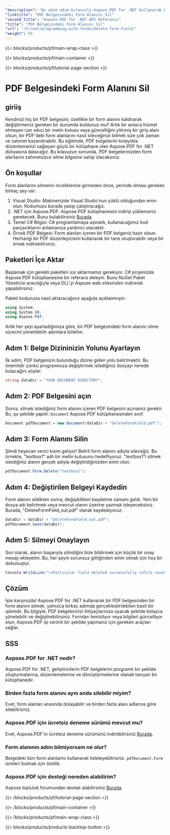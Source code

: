 ```yaml
---
"description": "Bu adım adım kılavuzla Aspose.PDF for .NET kullanarak PDF belgelerindeki form alanlarını nasıl sileceğinizi öğrenin. Geliştiriciler ve PDF meraklıları için mükemmeldir."
"linktitle": "PDF Belgesindeki Form Alanını Sil"
"second_title": "Aspose.PDF for .NET API Referansı"
"title": "PDF Belgesindeki Form Alanını Sil"
"url": "/tr/net/programming-with-forms/delete-form-field/"
"weight": 50
---
```


{{< blocks/products/pf/main-wrap-class >}}

{{< blocks/products/pf/main-container >}}

{{< blocks/products/pf/tutorial-page-section >}}

# PDF Belgesindeki Form Alanını Sil

## giriiş

Kendinizi hiç bir PDF belgesini, özellikle bir form alanını kaldırarak değiştirmeniz gereken bir durumda buldunuz mu? Artık bir amaca hizmet etmeyen can sıkıcı bir metin kutusu veya güncelliğini yitirmiş bir giriş alanı olsun, bir PDF'deki form alanlarını nasıl sileceğinizi bilmek size çok zaman ve zahmet kazandırabilir. Bu eğitimde, PDF belgelerini kolaylıkla düzenlemenizi sağlayan güçlü bir kütüphane olan Aspose.PDF for .NET dünyasına dalacağız. Bu kılavuzun sonunda, PDF belgelerinizden form alanlarını zahmetsizce silme bilgisine sahip olacaksınız.

## Ön koşullar

Form alanlarını silmenin inceliklerine girmeden önce, yerinde olması gereken birkaç şey var:

1. Visual Studio: Makinenizde Visual Studio'nun yüklü olduğundan emin olun. Kodumuzu burada yazıp çalıştıracağız.
2. .NET için Aspose.PDF: Aspose.PDF kütüphanesini indirip yüklemeniz gerekecek. Bunu bulabilirsiniz [Burada](https://releases.aspose.com/pdf/net/).
3. Temel C# Bilgisi: C# programlamaya aşinalık, kullanacağımız kod parçacıklarını anlamanıza yardımcı olacaktır.
4. Örnek PDF Belgesi: Form alanları içeren bir PDF belgeniz hazır olsun. Herhangi bir PDF düzenleyicisini kullanarak bir tane oluşturabilir veya bir örnek indirebilirsiniz.

## Paketleri İçe Aktar

Başlamak için gerekli paketleri içe aktarmamız gerekiyor. C# projenizde Aspose.PDF kütüphanesine bir referans ekleyin. Bunu NuGet Paket Yöneticisi aracılığıyla veya DLL'yi Aspose web sitesinden indirerek yapabilirsiniz.

Paketi kodunuza nasıl aktaracağınız aşağıda açıklanmıştır:

```csharp
using System;
using System.IO;
using Aspose.Pdf;
```

Artık her şeyi ayarladığımıza göre, bir PDF belgesindeki form alanını silme sürecini yönetilebilir adımlara bölelim.

## Adım 1: Belge Dizininizin Yolunu Ayarlayın

İlk adım, PDF belgenizin bulunduğu dizine giden yolu belirtmektir. Bu önemlidir çünkü programınıza değiştirmek istediğiniz dosyayı nerede bulacağını söyler.

```csharp
string dataDir = "YOUR DOCUMENT DIRECTORY";
```

## Adım 2: PDF Belgesini açın

Sonra, silmek istediğiniz form alanını içeren PDF belgesini açmamız gerekir. Bu, şu şekilde yapılır: `Document` Aspose.PDF kütüphanesinden sınıf.

```csharp
Document pdfDocument = new Document(dataDir + "DeleteFormField.pdf");
```

## Adım 3: Form Alanını Silin

Şimdi heyecan verici kısım geliyor! Belirli form alanını adıyla sileceğiz. Bu örnekte, "textbox1" adlı bir metin kutusunu hedefliyoruz. "textbox1"i silmek istediğiniz alanın gerçek adıyla değiştirdiğinizden emin olun.

```csharp
pdfDocument.Form.Delete("textbox1");
```

## Adım 4: Değiştirilen Belgeyi Kaydedin

Form alanını sildikten sonra, değişiklikleri kaydetme zamanı geldi. Yeni bir dosya adı belirtmek veya mevcut olanın üzerine yazmak isteyeceksiniz. Burada, "DeleteFormField_out.pdf" olarak kaydediyoruz.

```csharp
dataDir = dataDir + "DeleteFormField_out.pdf";
pdfDocument.Save(dataDir);
```

## Adım 5: Silmeyi Onaylayın

Son olarak, alanın başarıyla silindiğini bize bildirmek için küçük bir onay mesajı ekleyelim. Bu, her şeyin sorunsuz gittiğinden emin olmak için hoş bir dokunuştur.

```csharp
Console.WriteLine("\nParticular field deleted successfully.\nFile saved at " + dataDir);
```

## Çözüm

İşte karşınızda! Aspose.PDF for .NET kullanarak bir PDF belgesinden bir form alanını silmek, yalnızca birkaç adımda gerçekleştirilebilen basit bir işlemdir. Bu bilgiyle, PDF belgelerinizi ihtiyaçlarınıza uyacak şekilde kolayca yönetebilir ve değiştirebilirsiniz. Formları temizliyor veya bilgileri güncelliyor olun, Aspose.PDF işi verimli bir şekilde yapmanız için gereken araçları sağlar.

## SSS

### Aspose.PDF for .NET nedir?
Aspose.PDF for .NET, geliştiricilerin PDF belgelerini programlı bir şekilde oluşturmalarına, düzenlemelerine ve dönüştürmelerine olanak tanıyan bir kütüphanedir.

### Birden fazla form alanını aynı anda silebilir miyim?
Evet, form alanları arasında dolaşabilir ve birden fazla alanı adlarına göre silebilirsiniz.

### Aspose.PDF için ücretsiz deneme sürümü mevcut mu?
Evet, Aspose.PDF'in ücretsiz deneme sürümünü indirebilirsiniz [Burada](https://releases.aspose.com/).

### Form alanının adını bilmiyorsam ne olur?
Belgedeki tüm form alanlarını kullanarak listeleyebilirsiniz. `pdfDocument.Form` isimleri bulmak için özellik.

### Aspose.PDF için desteği nereden alabilirim?
Aspose topluluk forumundan destek alabilirsiniz [Burada](https://forum.aspose.com/c/pdf/10).

{{< /blocks/products/pf/tutorial-page-section >}}

{{< /blocks/products/pf/main-container >}}

{{< /blocks/products/pf/main-wrap-class >}}

{{< blocks/products/products-backtop-button >}}